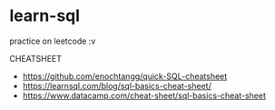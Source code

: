 # learn-sql
practice on leetcode :v

CHEATSHEET
- https://github.com/enochtangg/quick-SQL-cheatsheet
- https://learnsql.com/blog/sql-basics-cheat-sheet/
- https://www.datacamp.com/cheat-sheet/sql-basics-cheat-sheet
